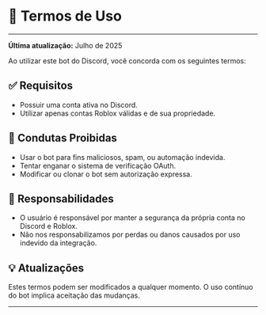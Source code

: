 # 📄 Termos de Uso

---

**Última atualização:** Julho de 2025

Ao utilizar este bot do Discord, você concorda com os seguintes termos:

## ✅ Requisitos

- Possuir uma conta ativa no Discord.
- Utilizar apenas contas Roblox válidas e de sua propriedade.

## 🚫 Condutas Proibidas

- Usar o bot para fins maliciosos, spam, ou automação indevida.
- Tentar enganar o sistema de verificação OAuth.
- Modificar ou clonar o bot sem autorização expressa.

## 🧾 Responsabilidades

- O usuário é responsável por manter a segurança da própria conta no Discord e Roblox.
- Não nos responsabilizamos por perdas ou danos causados por uso indevido da integração.

## 💡 Atualizações

Estes termos podem ser modificados a qualquer momento. O uso contínuo do bot implica aceitação das mudanças.

---
